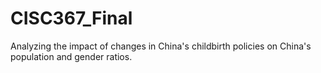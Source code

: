 # CISC367_Final
Analyzing the impact of changes in China's childbirth policies on China's population and gender ratios.
